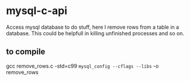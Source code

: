# mysql-c-api
Access mysql database to do stuff, here I remove rows from a table in a database. This could be helpfull in killing unfinished processes and so on.

## to compile
gcc remove_rows.c -std=c99 `mysql_config --cflags --libs` -o remove_rows
